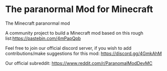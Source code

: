 # The paranormal Mod for Minecraft
The Minecraft paranormal mod

A community project to build a Minecraft mod based on this rough list:https://pastebin.com/4mPapQpb


Feel free to join our official discord server, if you wish to add contributions/make suggestions for this mod: https://discord.gg/4GmkAhM


Our official subreddit: https://www.reddit.com/r/ParanomalModDevMC
